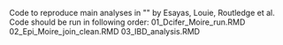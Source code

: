 Code to reproduce main analyses in "" by Esayas, Louie, Routledge et al.
Code should be run in following order:
01_Dcifer_Moire_run.RMD
02_Epi_Moire_join_clean.RMD
03_IBD_analysis.RMD
